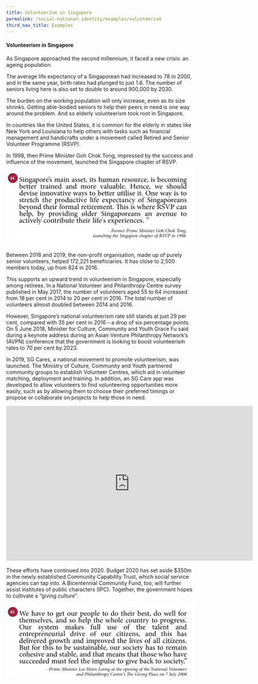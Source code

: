 ```yaml
---
title: Volunteerism in Singapore
permalink: /social-national-identity/examples/volunteerism
third_nav_title: Examples
---
```

#### Volunteerism in Singapore

As Singapore approached the second millennium, it faced a new crisis: an ageing population.

The average life expectancy of a Singaporean had increased to 78 in 2000, and in the same year, birth rates had plunged to just 1.6. The number of seniors living here is also set to double to around 900,000 by 2030.

The burden on the working population will only increase, even as its size shrinks. Getting able-bodied seniors to help their peers in need is one way around the problem. And so elderly volunteerism took root in Singapore.

In countries like the United States, it is common for the elderly in states like New York and Louisiana to help others with tasks such as financial management and handicrafts under a movement called Retired and Senior Volunteer Programme (RSVP).

In 1998, then Prime Minister Goh Chok Tong, impressed by the success and influence of the movement, launched the Singapore chapter of RSVP.

![Alt text for image on Isomer site](/images/society/examples/social-quotes-21-2.png)

Between 2018 and 2019, the non-profit organisation, made up of purely senior volunteers, helped 172,221 beneficiaries. It has close to 2,500 members today, up from 824 in 2016.

This supports an upward trend in volunteerism in Singapore, especially among retirees. In a National Volunteer and Philanthropy Centre survey published in May 2017, the number of volunteers aged 55 to 64 increased from 18 per cent in 2014 to 20 per cent in 2016. The total number of volunteers almost doubled between 2014 and 2016.

However, Singapore’s national volunteerism rate still stands at just 29 per cent, compared with 35 per cent in 2016 – a drop of six percentage points. On 5 June 2018, Minister for Culture, Community and Youth Grace Fu said during a keynote address during an Asian Venture Philanthropy Network’s (AVPN) conference that the government is looking to boost volunteerism rates to 70 per cent by 2023.

In 2019, SG Cares, a national movement to promote volunteerism, was launched. The Ministry of Culture, Community and Youth partnered community groups to establish Volunteer Centres, which aid in volunteer matching, deployment and training. In addition, an SG Care app was developed to allow volunteers to find volunteering opportunities more easily, such as by allowing them to choose their preferred timings or propose or collaborate on projects to help those in need.

<iframe width="660" height="415" src="https://www.youtube.com/embed/gs6NGPk0yjY" title="YouTube video player" frameborder="0" allow="accelerometer; autoplay; clipboard-write; encrypted-media; gyroscope; picture-in-picture" allowfullscreen></iframe>

These efforts have continued into 2020. Budget 2020 has set aside $350m in the newly established Community Capability Trust, which social service agencies can tap into. A Bicentennial Community Fund, too, will further assist institutes of public characters (IPC). Together, the government hopes to cultivate a “giving culture”.

![Alt text for image on Isomer site](/images/society/examples/social-quotes-22-2.png)